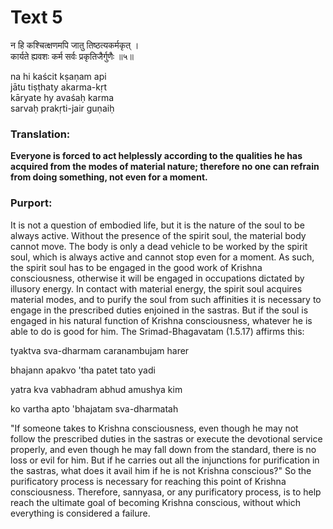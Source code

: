 # Text 5

न हि कश्चित्क्षणमपि जातु तिष्ठत्यकर्मकृत् ।  
कार्यते ह्यवशः कर्म सर्वः प्रकृतिजैर्गुणैः ॥५॥

na hi kaścit kṣaṇam api  
jātu tiṣṭhaty akarma-kṛt  
kāryate hy avaśaḥ karma  
sarvaḥ prakṛti-jair guṇaiḥ



### Translation:

**Everyone is forced to act helplessly according to the qualities he has acquired from the modes of material nature; therefore no one can refrain from doing something, not even for a moment.**

### Purport:

It is not a question of embodied life, but it is the nature of the soul to be always active. Without the presence of the spirit soul, the material body cannot move. The body is only a dead vehicle to be worked by the spirit soul, which is always active and cannot stop even for a moment. As such, the spirit soul has to be engaged in the good work of Krishna consciousness, otherwise it will be engaged in occupations dictated by illusory energy. In contact with material energy, the spirit soul acquires material modes, and to purify the soul from such affinities it is necessary to engage in the prescribed duties enjoined in the sastras. But if the soul is engaged in his natural function of Krishna consciousness, whatever he is able to do is good for him. The Srimad-Bhagavatam (1.5.17) affirms this:

tyaktva sva-dharmam caranambujam harer

bhajann apakvo 'tha patet tato yadi

yatra kva vabhadram abhud amushya kim

ko vartha apto 'bhajatam sva-dharmatah

"If someone takes to Krishna consciousness, even though he may not follow the prescribed duties in the sastras or execute the devotional service properly, and even though he may fall down from the standard, there is no loss or evil for him. But if he carries out all the injunctions for purification in the sastras, what does it avail him if he is not Krishna conscious?" So the purificatory process is necessary for reaching this point of Krishna consciousness. Therefore, sannyasa, or any purificatory process, is to help reach the ultimate goal of becoming Krishna conscious, without which everything is considered a failure.